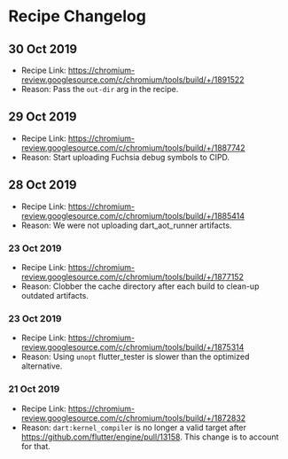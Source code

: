 # Recipe Changelog

## 30 Oct 2019

* Recipe Link: https://chromium-review.googlesource.com/c/chromium/tools/build/+/1891522
* Reason: Pass the `out-dir` arg in the recipe.

## 29 Oct 2019

* Recipe Link: https://chromium-review.googlesource.com/c/chromium/tools/build/+/1887742
* Reason: Start uploading Fuchsia debug symbols to CIPD.

## 28 Oct 2019

* Recipe Link: https://chromium-review.googlesource.com/c/chromium/tools/build/+/1885414
* Reason: We were not uploading dart_aot_runner artifacts.

### 23 Oct 2019

* Recipe Link: https://chromium-review.googlesource.com/c/chromium/tools/build/+/1877152
* Reason: Clobber the cache directory after each build to clean-up outdated
    artifacts.

### 23 Oct 2019

* Recipe Link: https://chromium-review.googlesource.com/c/chromium/tools/build/+/1875314
* Reason: Using `unopt` flutter_tester is slower than the optimized alternative.

### 21 Oct 2019

* Recipe Link: https://chromium-review.googlesource.com/c/chromium/tools/build/+/1872832
* Reason: `dart:kernel_compiler` is no longer a valid target after https://github.com/flutter/engine/pull/13158. This change is to account for that.
